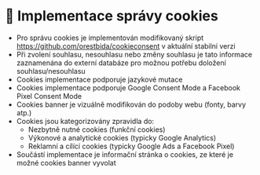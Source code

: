 # 🍪 Implementace správy cookies

- Pro správu cookies je implementován modifikovaný skript https://github.com/orestbida/cookieconsent v aktuální stabilní verzi
- Při zvolení souhlasu, nesouhlasu nebo změny souhlasu je tato informace zaznamenána do externí databáze pro možnou potřebu doložení souhlasu/nesouhlasu
- Cookies implementace podporuje jazykové mutace
- Cookies implementace podporuje Google Consent Mode a Facebook Pixel Consent Mode
- Cookies banner je vizuálně modifikován do podoby webu (fonty, barvy atp.)
- Cookies jsou kategorizovány zpravidla do:
  - Nezbytně nutné cookies (funkční cookies)
  - Výkonové a analytické cookies (typicky Google Analytics)
  - Reklamní a cílící cookies (typicky Google Ads a Facebook Pixel)
- Součástí implementace je informační stránka o cookies, ze které je možné cookies banner vyvolat
